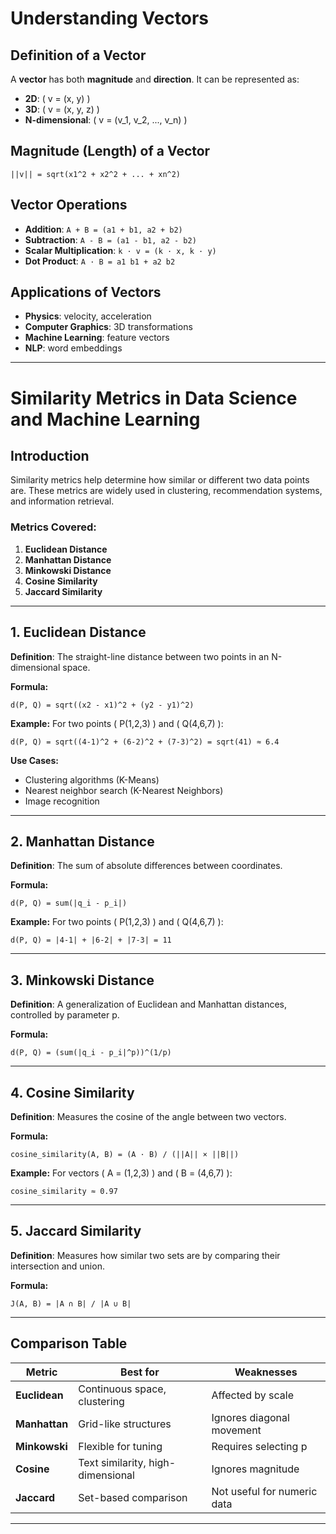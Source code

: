 # Understanding Vectors

## Definition of a Vector
A **vector** has both **magnitude** and **direction**. It can be represented as:

- **2D**: \( v = (x, y) \)
- **3D**: \( v = (x, y, z) \)
- **N-dimensional**: \( v = (v_1, v_2, ..., v_n) \)

## Magnitude (Length) of a Vector
```
||v|| = sqrt(x1^2 + x2^2 + ... + xn^2)
```

## Vector Operations
- **Addition**: `A + B = (a1 + b1, a2 + b2)`
- **Subtraction**: `A - B = (a1 - b1, a2 - b2)`
- **Scalar Multiplication**: `k · v = (k · x, k · y)`
- **Dot Product**: `A · B = a1 b1 + a2 b2`

## Applications of Vectors
- **Physics**: velocity, acceleration
- **Computer Graphics**: 3D transformations
- **Machine Learning**: feature vectors
- **NLP**: word embeddings

---


# Similarity Metrics in Data Science and Machine Learning

## Introduction
Similarity metrics help determine how similar or different two data points are. These metrics are widely used in clustering, recommendation systems, and information retrieval. 

### Metrics Covered:
1. **Euclidean Distance**
2. **Manhattan Distance**
3. **Minkowski Distance**
4. **Cosine Similarity**
5. **Jaccard Similarity**

---

## 1. Euclidean Distance
**Definition**: The straight-line distance between two points in an N-dimensional space.

**Formula:**
```
d(P, Q) = sqrt((x2 - x1)^2 + (y2 - y1)^2)
```

**Example:**
For two points \( P(1,2,3) \) and \( Q(4,6,7) \):
```
d(P, Q) = sqrt((4-1)^2 + (6-2)^2 + (7-3)^2) = sqrt(41) ≈ 6.4
```

**Use Cases:**
- Clustering algorithms (K-Means)
- Nearest neighbor search (K-Nearest Neighbors)
- Image recognition

---

## 2. Manhattan Distance
**Definition**: The sum of absolute differences between coordinates.

**Formula:**
```
d(P, Q) = sum(|q_i - p_i|)
```

**Example:**
For two points \( P(1,2,3) \) and \( Q(4,6,7) \):
```
d(P, Q) = |4-1| + |6-2| + |7-3| = 11
```

---

## 3. Minkowski Distance
**Definition**: A generalization of Euclidean and Manhattan distances, controlled by parameter p.

**Formula:**
```
d(P, Q) = (sum(|q_i - p_i|^p))^(1/p)
```

---

## 4. Cosine Similarity
**Definition**: Measures the cosine of the angle between two vectors.

**Formula:**
```
cosine_similarity(A, B) = (A · B) / (||A|| × ||B||)
```

**Example:**
For vectors \( A = (1,2,3) \) and \( B = (4,6,7) \):
```
cosine_similarity ≈ 0.97
```

---

## 5. Jaccard Similarity
**Definition**: Measures how similar two sets are by comparing their intersection and union.

**Formula:**
```
J(A, B) = |A ∩ B| / |A ∪ B|
```

---

## Comparison Table

| Metric        | Best for                         | Weaknesses |
|--------------|--------------------------------|------------|
| **Euclidean** | Continuous space, clustering  | Affected by scale |
| **Manhattan** | Grid-like structures         | Ignores diagonal movement |
| **Minkowski** | Flexible for tuning          | Requires selecting p |
| **Cosine**    | Text similarity, high-dimensional | Ignores magnitude |
| **Jaccard**   | Set-based comparison         | Not useful for numeric data |

---

